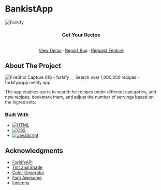 # BankistApp
<!-- Improved compatibility of back to top link: See: https://github.com/othneildrew/Best-README-Template/pull/73 -->
<a name="readme-top"></a>
<!--
*** Thanks for checking out the Best-README-Template. If you have a suggestion
*** that would make this better, please fork the repo and create a pull request
*** or simply open an issue with the tag "enhancement".
*** Don't forget to give the project a star!
*** Thanks again! Now go create something AMAZING! :D
-->



<!-- PROJECT SHIELDS -->
<!--
*** I'm using markdown "reference style" links for readability.
*** Reference links are enclosed in brackets [ ] instead of parentheses ( ).
*** See the bottom of this document for the declaration of the reference variables
*** for contributors-url, forks-url, etc. This is an optional, concise syntax you may use.
*** https://www.markdownguide.org/basic-syntax/#reference-style-links
-->




<!-- PROJECT LOGO -->

![Forkify](https://user-images.githubusercontent.com/97400597/230788335-4a878a7a-4e8d-4a2f-8e25-5c4af5434242.png)



  <h3 align="center">Get Your Recipe</h3>

  <p align="center">
    <br />
    <a href="https://forkifyapp23.netlify.app/">View Demo</a>
    ·
    <a href="https://github.com/mehdisahin/Forkify/issues">Report Bug</a>
    ·
    <a href="https://github.com/mehdisahin/Forkify/issues">Request Feature</a>
  </p>
</div>



<!-- ABOUT THE PROJECT -->
## About The Project

![FireShot Capture 016 - forkify __ Search over 1,000,000 recipes - forkifyappp netlify app](https://user-images.githubusercontent.com/97400597/230788153-cf1720a3-9d06-4eef-b6b2-dba0d1314d38.png)

The app enables users to search for recipes under different categories, add new recipes, bookmark them, and adjust the number of servings based on the ingredients.

### Built With

* [![HTML][HTML]][HTML-url]
* [![CSS][CSS]][CSS-url]
* [![JavaScript][JavaScript]][JavaScript-url]




<!-- ACKNOWLEDGMENTS -->
## Acknowledgments




* [ForkifyAPI](https://forkify-api.herokuapp.com/)
* [Tint and Shade](https://maketintsandshades.com/)
* [Color Generator](https://coolors.co/ffffff-412234-6d466b-b49fcc-ead7d7)
* [Font Awesome](https://fontawesome.com)
* [Ionicons](https://ionic.io/ionicons)





<!-- MARKDOWN LINKS & IMAGES -->
<!-- https://www.markdownguide.org/basic-syntax/#reference-style-links -->

[product-screenshot]: images/screenshot.png
[HTML]: https://img.shields.io/badge/HTML-239120?style=for-the-badge&logo=html5&logoColor=white
[HTML-url]:https://html.com/
[CSS]: https://img.shields.io/badge/CSS-239120?&style=for-the-badge&logo=css3&logoColor=white
[CSS-url]:https://css.com/
[JavaScript]: https://img.shields.io/badge/JavaScript-323330?style=for-the-badge&logo=javascript&logoColor=F7DF1E
[JavaScript-url]: https://www.javascript.com/
